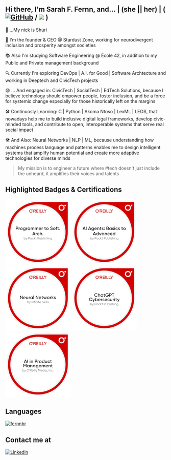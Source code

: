## Hi there, I'm Sarah F. Fernn, and... | (she || her) | ( [![GitHub](https://img.shields.io/github/followers/fernnbr?label=follow&style=social)](https://github.com/fernnbr) / ![](https://komarev.com/ghpvc/?username=fernnbr&color=006bed) )

🔹 ...My nick is Shuri 

💼 I'm the founder & CEO @ Stardust Zone, working for neurodivergent inclusion and prosperity amongst societies

📚 Also I'm studying Software Engineering @ École 42, in addition to my Public and Private management background

🔍 Currently I'm exploring DevOps | A.I. for Good | Software Archtecture and working in Deeptech and CivicTech projects  

😄 ... And engaged in: CivicTech | SocialTech | EdTech Solutions, because I believe technology should empower people, foster inclusion, and be a force for systemic change especially for those historically left on the margins 

🛠️ Continuosly Learning: C | Python | Akoma Ntoso | LexML | LEOS, that nowadays help me to build inclusive digital legal frameworks, develop civic-minded tools, and contribute to open, interoperable systems that serve real social impact

🛠️ And Also: Neural Networks | NLP | ML, because understanding how machines process language and patterns enables me to design intelligent systems that amplify human potential and create more adaptive technologies for diverse minds

> My mission is to engineer a future where #tech doesn't just include the unheard, it amplifies their voices and talents 



## Highlighted Badges & Certifications

[![From Programmer to Software Archtecture](programmer-to-soft-arch.png)](https://www.credly.com/badges/c7da8b1b-0e0f-4903-a826-88e798b4fc6c/public_url)
[![Ai Agents: Basic to Advanced](ai-agents-basics-to-advanced.png)](https://www.credly.com/badges/8b7d0eb4-c56e-41e4-bc4e-78fd0304856b/public_url)
[![Neural Networks](neural-networks.png)](https://www.credly.com/badges/2eccda5e-a68c-4e03-a22e-d85c674c6bbe/public_url)
[![ChatGPT Cybersecurity](chatgpt-cybersecurity.png)](https://www.credly.com/badges/69edba7b-52ce-4d48-aaaf-61eff9669749/public_url)
[![ChatGPT A.I. in Project Management](ai-in-product-management.png)](https://www.credly.com/badges/3efaddd2-9913-4ef1-a1f5-2e5d52777316/public_url)

## Languages

[![fernnbr](https://github-readme-stats.vercel.app/api/top-langs/?username=fernnbr&hide=html&layout=compact&theme=default)](https://github.com/anuraghazra/github-readme-stats)

## Contact me at 

[![Linkedin](https://img.shields.io/badge/-fernnbr-blue?style=flat-square&logo=Linkedin&logoColor=white&link=https://www.linkedin.com/in/sarahfernn/)](https://www.linkedin.com/in/sarahfernn/)








